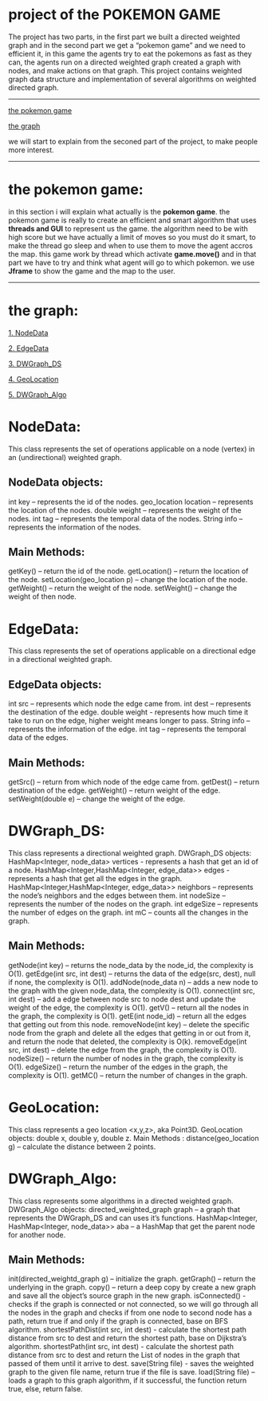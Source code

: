 # project of the POKEMON GAME


The project has two parts, in the first part we built a directed weighted graph and in the second part we get a “pokemon game”  and we need to efficient it, in this game the agents try to eat the pokemons as fast as they can, the agents run on a directed weighted graph created a graph with nodes, and make actions on that graph.
This project contains weighted graph data structure and implementation of several algorithms on weighted directed graph.
************************
[the pokemon game](https://github.com/AdiHoftman/Ex2#the-pokemon-game)

[the graph](https://github.com/AdiHoftman/Ex2#the-graph)


we will start to explain from the seconed part of the project, to make people more interest.
*********************
# the pokemon game:
in this section i will explain what actually is the **pokemon game**.
the pokemon game is really to create an efficient and smart algorithm that uses **threads and GUI** to represent us the game.
the algorithm need to be with high score but we have actually a limit of moves so you must do it smart, to make the thread go sleep and when to use them to move the agent
accros the map.
this game work by thread which activate **game.move()** and in that part we have to try and think what agent will go to which pokemon.
we use **Jframe** to show the game and the map to the user.


**********************
# the graph:
[1. NodeData](https://github.com/AdiHoftman/Ex2--OOP/blob/main/README.md#nodedata)

[2. EdgeData](https://github.com/AdiHoftman/Ex2--OOP/blob/main/README.md#edgedata)

[3. DWGraph_DS](https://github.com/AdiHoftman/Ex2--OOP/blob/main/README.md#dwgraph_ds)

[4. GeoLocation](https://github.com/AdiHoftman/Ex2--OOP/blob/main/README.md#geolocation)

[5. DWGraph_Algo](https://github.com/AdiHoftman/Ex2--OOP/blob/main/README.md#dwgraph_algo)

# NodeData:
This class represents the set of operations applicable on a node (vertex) in an (undirectional) weighted graph.

## NodeData objects:
int key – represents the id of the nodes.
geo_location location – represents the location of the nodes.
double weight – represents the weight of the nodes.
int tag – represents the temporal data of the nodes.
String info – represents the information of the nodes.

## Main Methods:
getKey() – return the id of the node.
getLocation() – return the location of the node.
setLocation(geo_location p) – change the location of the node.
getWeight() – return the weight of the node.
setWeight() – change the weight of then node.

# EdgeData:
This class represents the set of operations applicable on a directional edge in a directional weighted graph.

## EdgeData objects:
int src – represents which node the edge came from.
int dest – represents the destination of the edge.
double weight - represents how much time it take to run on the edge, higher weight means longer to pass.
String info – represents the information of the edge.
int tag – represents the temporal data of the edges.

## Main Methods:
getSrc() – return from which node of the edge came from.
getDest() – return destination of the edge.
getWeight() – return weight of the edge.
setWeight(double e) – change the weight of the edge.

# DWGraph_DS:
This class represents a directional weighted graph.
DWGraph_DS objects:
HashMap<Integer, node_data> vertices - represents a hash that get an id of a node.
HashMap<Integer,HashMap<Integer, edge_data>> edges - represents a hash that get all the edges in the graph.
HashMap<Integer,HashMap<Integer, edge_data>> neighbors – represents the node’s neighbors and the edges between them.
int nodeSize – represents the number of the nodes on the graph.
int edgeSize – represents the number of edges on the graph.
int mC – counts all the changes in the graph.

## Main Methods:
getNode(int key) – returns the node_data by the node_id, the complexity is O(1).
getEdge(int src, int dest) – returns the data of the edge(src, dest), null if none, the complexity is O(1).
addNode(node_data n) – adds a new node to the graph with the given node_data, the complexity is O(1).
connect(int src, int dest) – add a edge between node src to node dest and update the weight of the edge, the complexity is O(1).
getV() –  return all the nodes in the graph, the complexity is O(1).
getE(int node_id) – return all the edges that getting out from this node.
removeNode(int key) – delete the specific node from the graph and delete all the edges that getting in or out from it, and return the node that deleted, the complexity is O(k).
removeEdge(int src, int dest) – delete the edge from the graph, the complexity is O(1).
nodeSize() – return the number of nodes in the graph, the complexity is O(1).
edgeSize() – return the number of the edges in the graph, the complexity is O(1).
getMC() – return the number of changes in the graph.

# GeoLocation:
This class represents a geo location <x,y,z>, aka Point3D.
GeoLocation objects:
double x, double y, double z.
Main Methods :
distance(geo_location g) – calculate the distance between 2 points.

# DWGraph_Algo:
 This class represents some algorithms in a directed weighted graph.
DWGraph_Algo objects:
directed_weighted_graph graph – a graph that represents the DWGraph_DS and can uses it’s functions.
HashMap<Integer, HashMap<Integer, node_data>> aba – a HashMap that get the parent node for another node.

## Main Methods:
init(directed_weightd_graph g) – initialize the graph.
getGraph() – return the underlying in the graph.
copy() – return a deep copy by create a new graph and save all the object’s source graph in the new graph.
isConnected() - checks if the graph is connected or not connected, so we will go through all the nodes in the graph and checks if from one node to second node has a path, return true if and only if the graph is connected, base on BFS algorithm.
shortestPathDist(int src, int dest) - calculate the shortest path distance from src to dest and return the shortest path, base on Dijkstra’s algorithm.
shortestPath(int src, int dest) - calculate the shortest path distance from src to dest and return the List of nodes in the graph that passed of them until it arrive to dest.
save(String file) - saves the weighted graph to the given file name, return true if the file is save.
load(String file) – loads a graph to this graph algorithm, if it successful, the function return true, else, return false.



